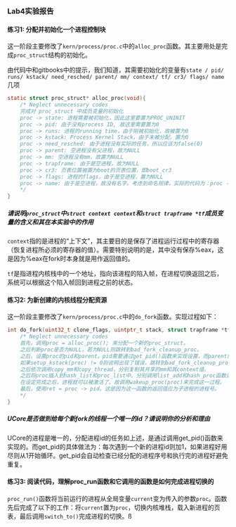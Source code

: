 ### Lab4实验报告

#### 练习1: 分配并初始化一个进程控制块

这一阶段主要修改了`kern/process/proc.c`中的`alloc_proc`函数。其主要用处是完成`proc_struct`结构的初始化。

由代码中和gitbooks中的提示，我们知道，其需要初始化的变量有`state / pid/ runs/ kstack/ need_resched/ parent/ mm/ context/ tf/ cr3/ flags/ name`几项

```c
static struct proc_struct* alloc_proc(void){
    /* Neglect unnecessary codes
    完成对 proc_struct 中成员变量的初始化
    proc -> state: 进程需要被初始化，因此这里要置为PROC_UNINIT
    proc -> pid: 由于没有process ID, 故这里需要置为0
    proc -> runs: 进程的running time，由于刚被初始化，故被置为0
    proc -> kstack: Process Kernel Stack，由于未被分配，置为0
    proc -> need_resched: 由于进程没有实际的任务，所以应该为false(0)
    proc -> parent: 空进程没有父进程，故为NULL
    proc -> mm: 空进程没有mm，故置为NULL
    proc -> trapframe: 由于是空进程，故为NULL
    proc -> cr3: 页表位置被置为boot的页表位置，即boot_cr3
    proc -> flags: 进程的flags，由于是空进程，置为NULL
    proc -> name: 由于是空进程，故没有名字。考虑到命名规律，实际的代码为：proc -> name[0] = '\0';
    */
}

```

##### 请说明`proc_struct`中`struct context context`和`struct trapframe *tf`成员变量的含义和其在本实验中的作用

`context`指的是进程的“上下文”，其主要目的是保存了进程运行过程中的寄存器（恢复进程所必须的寄存器的值）。需要特别说明的是，其中没有保存%eax，这是因为%eax在fork时本身就是用作返回值的。

`tf`是指进程内核栈中的一个地址，指向该进程的陷入帧，在进程切换返回之后，系统可以根据这个陷入帧回到进程之前的状态。

#### 练习2: 为新创建的内核线程分配资源

这一阶段主要修改了`kern/process/proc.c`中的`do_fork`函数。实现过程如下：

```c
int do_fork(uint32_t clone_flags, uintptr_t stack, struct trapframe *tf){
    /* Neglect unnecessary codes
    首先，调用proc = alloc_proc(); 来分配一个新的proc_struct。
    之后判断proc是否为NULL，若为NULL则跳转到bad_fork_cleanup_proc。
    之后，设置proc的pid和parent。pid需要通过get_pid()函数来实现设置，而parent则为当前的进程(proc -> parent = current;)
    如果setup_kstack(proc) != 0则说明出现了错误，跳转到bad_fork_cleanup_proc
    之后依次调用copy_mm和copy_thread，分别复制其共享的mm和其context值。
    之后将proc插入到hash_list和proc_list中。分别调用list_add和hash_proc函数进行设置。
    在设定完成之后，进程就可以被激活了。故调用wakeup_proc(proc)来完成这一过程。
    最后，使用ret = proc -> pid。这是因为这一函数的返回值应为子进程的进程号。
    */
}
```

##### UCore是否做到给每个新fork的线程一个唯一的id？请说明你的分析和理由

UCore的进程是唯一的，分配进程id的任务如上述，是通过调用get_pid()函数来实现的。而get_pid的具体做法为：每次遇到一个新的进程id则加1，如果进程好用尽则从1开始循环。get_pid会自动检查已经分配的进程序号和执行完的进程好避免重复。

#### 练习3: 阅读代码，理解proc_run函数和它调用的函数是如何完成进程切换的

`proc_run()`函数将当前运行的进程从全局变量`current`变为传入的参数`proc`。函数先后完成了以下的工作：将`current`置为`proc`，切换内核堆栈，载入新进程的页表，最后调用`switch_to()`完成进程的切换。ß

